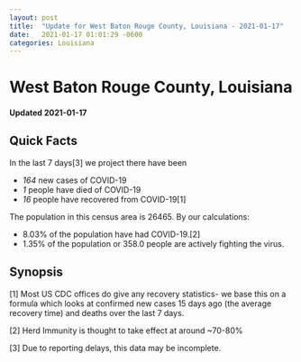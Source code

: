 ```yaml
---
layout: post
title:  "Update for West Baton Rouge County, Louisiana - 2021-01-17"
date:   2021-01-17 01:01:29 -0600
categories: Louisiana
---
```


# West Baton Rouge County, Louisiana
#### Updated 2021-01-17

## Quick Facts

In the last 7 days[3] we project there have been
- *164* new cases of COVID-19
- *1* people have died of COVID-19
- *16* people have recovered from COVID-19[1]

The population in this census area is 26465. By our calculations:
- 8.03% of the population have had COVID-19.[2]
- 1.35% of the population or 358.0 people are actively fighting the virus.

## Synopsis




[1] Most US CDC offices do give any recovery statistics- we base this on a formula which looks at confirmed new cases
15 days ago (the average recovery time) and deaths over the last 7 days.

[2] Herd Immunity is thought to take effect at around ~70-80%

[3] Due to reporting delays, this data may be incomplete.
 
    